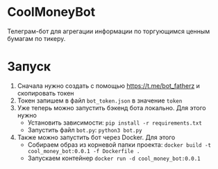 # CoolMoneyBot

Телеграм-бот для агрегации информации по торгующимся ценным бумагам по тикеру.

# Запуск
1. Сначала нужно создать с помощью https://t.me/bot_fatherz и скопировать токен
2. Токен запишем в файл `bot_token.json` в значение `token`
3. Уже теперь можно запустить бэкенд бота локально. Для этого нужно
    - Установить зависимости: 
    ```pip install -r requirements.txt```
    - Запустить файл `bot.py`:
    ```python3 bot.py```
4. Также можно запустить бот через Docker. Для этого
    - Собираем образ из корневой папки проекта: 
    ```docker build -t cool_money_bot:0.0.1 -f Dockerfile .```
    - Запускаем контейнер 
    ```docker run -d cool_money_bot:0.0.1```
